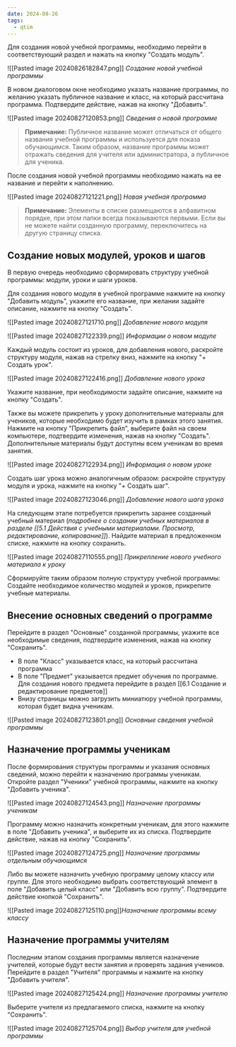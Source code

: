 ```yaml
---
date: 2024-08-26
tags:
  - qtim
---
```

Для создания новой учебной программы, необходимо перейти в соответствующий раздел и нажать на кнопку "Создать модуль".

![[Pasted image 20240826182847.png]]
*Создание новой учебной программы*

В новом диалоговом окне необходимо указать название программы, по желанию указать публичное название и класс, на который рассчитана программа. Подтвердите действие, нажав на кнопку "Добавить".

![[Pasted image 20240827120853.png]]
*Сведения о новой программе*

> **Примечание:** Публичное название может отличаться от общего названия учебной программы и используется для показа обучающимся. Таким образом, название программы может отражать сведения для учителя или администратора, а публичное для ученика.

После создания новой учебной программы необходимо нажать на ее название и перейти к наполнению.

![[Pasted image 20240827121221.png]]
*Новая учебная программа*

> **Примечание:** Элементы в списке размещаются в алфавитном порядке, при этом папки всегда показываются первыми. Если вы не можете найти созданную программу, переключитесь на другую страницу списка.

## Создание новых модулей, уроков и шагов

В первую очередь необходимо сформировать структуру учебной программы: модули, уроки и шаги уроков.

Для создания нового модуля в учебной программе нажмите на кнопку "Добавить модуль", укажите его название, при желании задайте описание, нажмите на кнопку "Создать".

![[Pasted image 20240827121710.png]]
*Добавление нового модуля*

![[Pasted image 20240827122339.png]]
*Информации о новом модуле*

Каждый модуль состоит из уроков, для добавления нового, раскройте структуру модуля, нажав на стрелку вниз, нажмите на кнопку "+ Создать урок".

![[Pasted image 20240827122416.png]]
*Добавление нового урока*

Укажите  название, при необходимости задайте описание, нажмите на кнопку "Создать".

Также вы можете прикрепить у уроку дополнительные материалы для учеников, которые необходимо будет изучить в рамках этого занятия. Нажмите на кнопку "Прикрепить файл", выберите файл на своем компьютере, подтвердите изменения, нажав на кнопку "Создать". Дополнительные материалы будут доступны всем ученикам во время занятия.

![[Pasted image 20240827122934.png]]
*Информация о новом уроке*

Создать шаг урока можно аналогичным образом: раскройте структуру модуля и урока, нажмите на кнопку "+ Создать шаг".

![[Pasted image 20240827123046.png]]
*Добавление нового шага урока*

На следующем этапе потребуется прикрепить заранее созданный учебный материал (*подробнее о создании учебных материалов в разделе [[5.1 Действия с учебными материалами. Просмотр, редактирование, копирование]]*). Найдите материал в предложенном списке, нажмите на кнопку сохранить.

![[Pasted image 20240827110555.png]]
*Прикрепление нового учебного материала к уроку*

Сформируйте таким образом полную структуру учебной программы: Создайте необходимое количество модулей и уроков, прикрепите учебные материалы.

## Внесение основных сведений о программе

Перейдите в раздел "Основные" созданной программы, укажите все необходимые сведения, подтвердите изменения, нажав на кнопку "Сохранить".

- В поле "Класс" указывается класс, на который рассчитана программа
- В поле "Предмет" указывается предмет обучения по программе. Для создания нового предмета перейдите в раздел [[6.1 Создание и редактирование предметов]]
- Внизу страницы можно загрузить миниатюру учебной программы, которая будет видна ученикам.

![[Pasted image 20240827123801.png]]
*Основные сведения учебной программы*

## Назначение программы ученикам

После формирования структуры программы и указания основных сведений, можно перейти к назначению программы ученикам. Откройте раздел "Ученики" учебной программы, нажмите на кнопку "Добавить ученика".

![[Pasted image 20240827124543.png]]
*Назначение программы ученикам*

Программу можно назначить конкретным ученикам, для этого нажмите в поле "Добавить ученика", и выберите их из списка. Подтвердите действие, нажав на кнопку "Сохранить".

![[Pasted image 20240827124725.png]]
*Назначение программы отдельным обучающимся*

Либо вы можете назначить учебную программу целому классу или группе. Для этого необходимо выбрать соответствующий элемент в поле "Добавить целый класс" или "Добавить всю группу". Подтвердите действие кнопкой "Сохранить".

![[Pasted image 20240827125110.png]]*Назначение программы всему классу*

## Назначение программы учителям

Последним этапом создания программы является назначение учителей, которые будут вести занятия и проверять задания учеников. Перейдите в раздел "Учителя" программы и нажмите на кнопку "Добавить учителя".

![[Pasted image 20240827125424.png]]
*Назначение программы учителю*

Выберите учителя из предлагаемого списка, нажмите на кнопку "Сохранить".

![[Pasted image 20240827125704.png]]
*Выбор учителя для учебной программы*